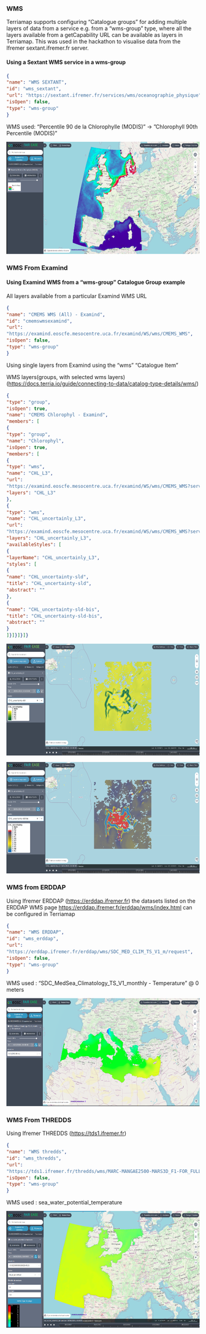 
### WMS

Terriamap supports configuring “Catalogue groups” for adding multiple
layers of data from a service e.g. from a “wms-group” type, where all
the layers available from a getCapability URL can be available as layers
in Terriamap. This was used in the hackathon to visualise data from the
Ifremer sextant.ifremer.fr server.

#### Using a Sextant WMS service in a wms-group
```json
{
"name": "WMS SEXTANT",
"id": "wms_sextant",
"url": "https://sextant.ifremer.fr/services/wms/oceanographie_physique",
"isOpen": false,
"type": "wms-group"
}
```
WMS used: “Percentile 90 de la Chlorophylle (MODIS)” -\> ”Chlorophyll
90th Percentile (MODIS)”

<img src="content/image9.png"
style="width:6.26772in;height:3.04167in" />

### WMS From Examind

#### Using Examind WMS from a “wms-group” Catalogue Group example

All layers available from a particular Examind WMS URL
```json
{
"name": "CMEMS WMS (All) - Examind",
"id": "cmemswmsexamind",
"url":
"https://examind.eoscfe.mesocentre.uca.fr/examind/WS/wms/CMEMS_WMS",
"isOpen": false,
"type": "wms-group"
}
```
Using single layers from Examind using the “wms” “Catalogue Item”

WMS layers(groups, with selected wms layers)
([<u>https://docs.terria.io/guide/connecting-to-data/catalog-type-details/wms/</u>](https://docs.terria.io/guide/connecting-to-data/catalog-type-details/wms/))

```json
{
"type": "group",
"isOpen": true,
"name": "CMEMS Chlorophyl - Examind",
"members": [
{
"type": "group",
"name": "Chlorophyl",
"isOpen": true,
"members": [
{
"type": "wms",
"name": "CHL_L3",
"url":
"https://examind.eoscfe.mesocentre.uca.fr/examind/WS/wms/CMEMS_WMS?service=WMS&version=1.3.0&request=GetCapabilities",
"layers": "CHL_L3"
},
{
"type": "wms",
"name": "CHL_uncertainly_L3",
"url":
"https://examind.eoscfe.mesocentre.uca.fr/examind/WS/wms/CMEMS_WMS?service=WMS&version=1.3.0&request=GetCapabilities",
"layers": "CHL_uncertainly_L3",
"availableStyles": [
{
"layerName": "CHL_uncertainly_L3",
"styles": [
{
"name": "CHL_uncertainty-sld",
"title": "CHL_uncertainty-sld",
"abstract": ""
},
{
"name": "CHL_uncertainty-sld-bis",
"title": "CHL_uncertainty-sld-bis",
"abstract": ""
}
]}]}]}]}
```
<img src="content/image10.png"
style="width:6.26772in;height:3.02778in" />

<img src="content/image11.png"
style="width:6.26772in;height:3.02778in" />

### WMS from ERDDAP

Using Ifremer ERDDAP
([<u>https://erddap.ifremer.fr</u>](https://erddap.ifremer.fr)) the
datasets listed on the ERDDAP WMS page
[<u>https://erddap.ifremer.fr/erddap/wms/index.html</u>](https://erddap.ifremer.fr/erddap/wms/index.html)
can be configured in Terriamap
```json
{
"name": "WMS ERDDAP",
"id": "wms_erddap",
"url":
"https://erddap.ifremer.fr/erddap/wms/SDC_MED_CLIM_TS_V1_m/request",
"isOpen": false,
"type": "wms-group"
}
```
WMS used : “SDC_MedSea_Climatology_TS_V1_monthly - Temperature” @ 0
meters

<img src="content/image12.png"
style="width:6.26772in;height:2.93056in" />

### WMS From THREDDS

Using Ifremer THREDDS
([<u>https://tds1.ifremer.fr</u>](https://erddap.ifremer.fr))

```json
{
"name": "WMS thredds",
"id": "wms_thredds",
"url":
"https://tds1.ifremer.fr/thredds/wms/MARC-MANGAE2500-MARS3D_F1-FOR_FULL_TIME_SERIE",
"isOpen": false,
"type": "wms-group"
}
```

WMS used : sea_water_potential_temperature

<img src="content/image13.png"
style="width:6.26772in;height:3.16667in" />